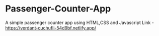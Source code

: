 # Passenger-Counter-App
A simple passenger counter app using HTML,CSS and Javascript
Link - https://verdant-cuchufli-54d9bf.netlify.app/
